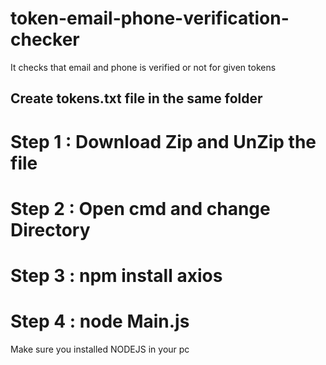 # token-email-phone-verification-checker
It checks that email and phone is verified or not for given tokens
## Create tokens.txt file in the same folder

# Step 1 : Download Zip and UnZip the file
# Step 2 : Open cmd and change Directory
# Step 3 : npm install axios
# Step 4 : node Main.js

Make sure you installed NODEJS in your pc
